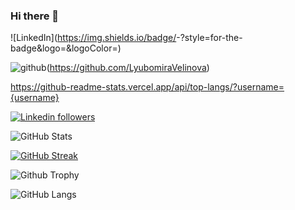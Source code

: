 ### Hi there 👋

<!--
**LyubomiraVelinova/LyubomiraVelinova** is a ✨ _special_ ✨ repository because its `README.md` (this file) appears on your GitHub profile.

Here are some ideas to get you started:

- 🔭 I’m currently working on ...
- 🌱 I’m currently learning ...
- 👯 I’m looking to collaborate on ...
- 🤔 I’m looking for help with ...
- 💬 Ask me about ...
- 📫 How to reach me: ...
- 😄 Pronouns: ...
- ⚡ Fun fact: ...
-->

![LinkedIn](https://img.shields.io/badge/<Badge Text>-<Background Color>?style=for-the-badge&logo=<Icon Name>&logoColor=<Logo Color>)


![github](https://img.shields.io/badge/GitHub-000000?style=for-the-badge&logo=GitHub&logoColor=white)(https://github.com/LyubomiraVelinova)

https://github-readme-stats.vercel.app/api/top-langs/?username={username}

<a href="www.linkedin.com/in/lyubomira-velinova">
    <img alt="Linkedin followers" src="https://img.shields.io/badge/followers-1.9K-blue?color=blue&logo=linkedin">
  </a>
  
  
  
![GitHub Stats](https://github-readme-stats.vercel.app/api?username=LyubomiraVelinova&show_icons=true&theme=radical)

[![GitHub Streak](https://github-readme-streak-stats.herokuapp.com?user=LyubomiraVelinova&theme=blueberry&date_format=M%20j%5B%2C%20Y%5D)](https://git.io/streak-stats)

![Github Trophy](https://github-profile-trophy.vercel.app/?username=LyubomiraVelinova&theme=discord)

![GitHub Langs](https://github-readme-stats.vercel.app/api/top-langs/?username=LyubomiraVelinova&layout=compact&theme=pink-yelow)

